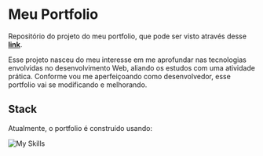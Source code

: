 # Meu Portfolio

Repositório do projeto do meu portfolio, que pode ser visto através desse **[link](https://gabrieljamaral.github.io/portfolio/)**.

Esse projeto nasceu do meu interesse em me aprofundar nas tecnologias envolvidas no desenvolvimento Web, aliando os estudos com uma atividade prática. Conforme vou me aperfeiçoando como desenvolvedor, esse portfolio vai se modificando e melhorando.


## Stack
  
Atualmente, o portfolio é construído usando:

![My Skills](https://skillicons.dev/icons?i=html,css,js)
